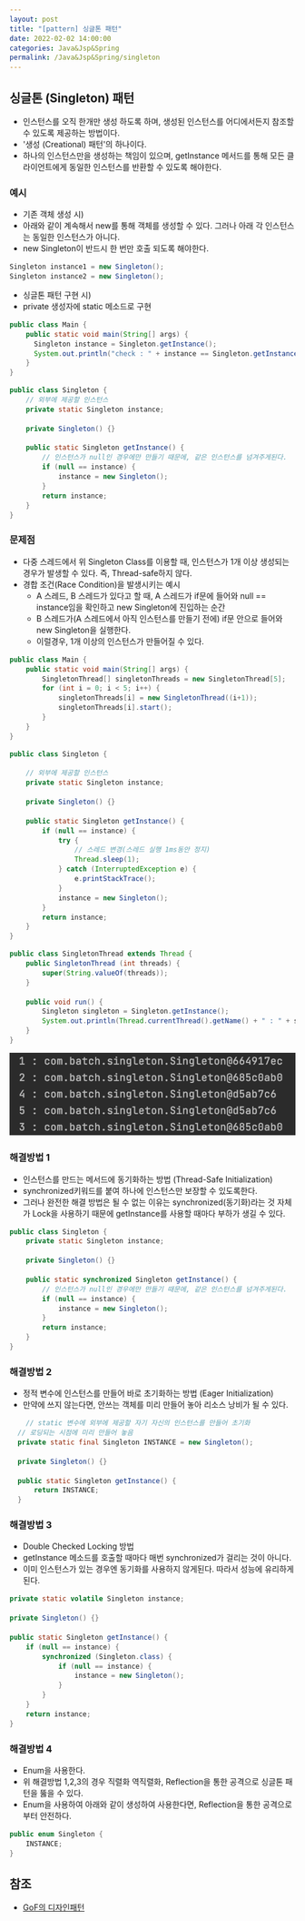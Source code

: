 ```yaml
---
layout: post
title: "[pattern] 싱글톤 패턴"
date: 2022-02-02 14:00:00
categories: Java&Jsp&Spring
permalink: /Java&Jsp&Spring/singleton
---
```


## 싱글톤 (Singleton) 패턴

- 인스턴스를 오직 한개만 생성 하도록 하며, 생성된 인스턴스를 어디에서든지 참조할 수 있도록 제공하는 방법이다.
- '생성 (Creational) 패턴'의 하나이다.
- 하나의 인스턴스만을 생성하는 책임이 있으며, getInstance 메서드를 통해 모든 클라이언트에게 동일한 인스턴스를 반환할 수 있도록 해야한다.

### 예시

- 기존 객체 생성 시)
- 아래와 같이 계속해서 new를 통해 객체를 생성할 수 있다. 그러나 아래 각 인스턴스는 동일한 인스턴스가 아니다.
- new Singleton이 반드시 한 번만 호출 되도록 해야한다.

```java
Singleton instance1 = new Singleton();
Singleton instance2 = new Singleton();
```

- 싱글톤 패턴 구현 시)
- private 생성자에 static 메소드로 구현

```java
public class Main {
    public static void main(String[] args) {
      Singleton instance = Singleton.getInstance();
      System.out.println("check : " + instance == Singleton.getInstance());
    }
}
```

```java
public class Singleton {
    // 외부에 제공할 인스턴스
    private static Singleton instance;

    private Singleton() {}

    public static Singleton getInstance() {
        // 인스턴스가 null인 경우에만 만들기 때문에, 같은 인스턴스를 넘겨주게된다.
        if (null == instance) {
            instance = new Singleton();
        }
        return instance;
    }
}
```

### 문제점

- 다중 스레드에서 위 Singleton Class를 이용할 때, 인스턴스가 1개 이상 생성되는 경우가 발생할 수 있다. 즉, Thread-safe하지 않다.
- 경합 조건(Race Condition)을 발생시키는 예시
  - A 스레드, B 스레드가 있다고 할 때, A 스레드가 if문에 들어와 null == instance임을 확인하고 new Singleton에 진입하는 순간
  - B 스레드가(A 스레드에서 아직 인스턴스를 만들기 전에) if문 안으로 들어와 new Singleton을 실행한다.
  - 이럴경우, 1개 이상의 인스턴스가 만들어질 수 있다.

```java
public class Main {
    public static void main(String[] args) {
        SingletonThread[] singletonThreads = new SingletonThread[5];
        for (int i = 0; i < 5; i++) {
            singletonThreads[i] = new SingletonThread((i+1));
            singletonThreads[i].start();
        }
    }
}
```

```java
public class Singleton {

    // 외부에 제공할 인스턴스
    private static Singleton instance;

    private Singleton() {}

    public static Singleton getInstance() {
        if (null == instance) {
            try {
                // 스레드 변경(스레드 실행 1ms동안 정지)
                Thread.sleep(1);
            } catch (InterruptedException e) {
                e.printStackTrace();
            }
            instance = new Singleton();
        }
        return instance;
    }
}
```

```java
public class SingletonThread extends Thread {
    public SingletonThread (int threads) {
        super(String.valueOf(threads));
    }

    public void run() {
        Singleton singleton = Singleton.getInstance();
        System.out.println(Thread.currentThread().getName() + " : " + singleton.toString());
    }
}
```

<img src = "/img/singleton1.png" class="middle-image"/>

### 해결방법 1

- 인스턴스를 만드는 메서드에 동기화하는 방법 (Thread-Safe Initialization)
- synchronized키워드를 붙여 하나에 인스턴스만 보장할 수 있도록한다.
- 그러나 완전한 해결 방법은 될 수 없는 이유는 synchronized(동기화)라는 것 자체가 Lock을 사용하기 때문에 getInstance를 사용할 때마다 부하가 생길 수 있다.

```java
public class Singleton {
    private static Singleton instance;

    private Singleton() {}

    public static synchronized Singleton getInstance() {
        // 인스턴스가 null인 경우에만 만들기 때문에, 같은 인스턴스를 넘겨주게된다.
        if (null == instance) {
            instance = new Singleton();
        }
        return instance;
    }
}
```



### 해결방법 2

- 정적 변수에 인스턴스를 만들어 바로 초기화하는 방법 (Eager Initialization)
- 만약에 쓰지 않는다면, 안쓰는 객체를 미리 만들어 놓아 리소스 낭비가 될 수 있다.

```java
	// static 변수에 외부에 제공할 자기 자신의 인스턴스를 만들어 초기화
  // 로딩되는 시점에 미리 만들어 놓음
  private static final Singleton INSTANCE = new Singleton();

  private Singleton() {}

  public static Singleton getInstance() {
      return INSTANCE;
  }
```



### 해결방법 3

- Double Checked Locking 방법
- getInstance 메소드를 호출할 때마다 매번 synchronized가 걸리는 것이 아니다.
- 이미 인스턴스가 있는 경우엔 동기화를 사용하지 않게된다. 따라서 성능에 유리하게 된다.

```java
private static volatile Singleton instance;

private Singleton() {}

public static Singleton getInstance() {
    if (null == instance) {
        synchronized (Singleton.class) {
            if (null == instance) {
                instance = new Singleton();
            }
        }
    }
    return instance;
}
```



### 해결방법 4

- Enum을 사용한다.
- 위 해결방법 1,2,3의 경우 직렬화 역직렬화, Reflection을 통한 공격으로 싱글톤 패턴을 뚫을 수 있다. 
- Enum을 사용하여 아래와 같이 생성하여 사용한다면, Reflection을 통한 공격으로부터 안전하다.

```java
public enum Singleton {
    INSTANCE;
}
```



## 참조

- [GoF의 디자인패턴](http://www.yes24.com/Product/Goods/17525598)